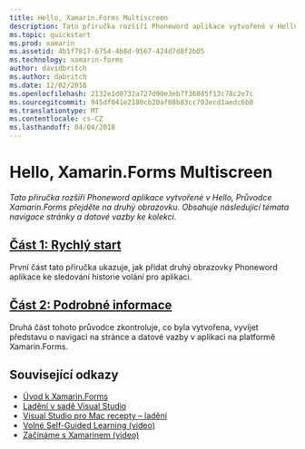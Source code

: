 ```yaml
---
title: Hello, Xamarin.Forms Multiscreen
description: Tato příručka rozšíří Phoneword aplikace vytvořené v Hello, Průvodce Xamarin.Forms přejděte na druhý obrazovku. Obsahuje následující témata navigace stránky a datové vazby ke kolekci.
ms.topic: quickstart
ms.prod: xamarin
ms.assetid: 4b1f7817-6754-4b8d-9567-424d7d8f2b05
ms.technology: xamarin-forms
author: davidbritch
ms.author: dabritch
ms.date: 12/02/2016
ms.openlocfilehash: 2132e1d0732a727d90e3eb7f36085f13c78c2e7c
ms.sourcegitcommit: 945df041e2180cb20af08b83cc703ecd1aedc6b0
ms.translationtype: MT
ms.contentlocale: cs-CZ
ms.lasthandoff: 04/04/2018
---
```

# <a name="hello-xamarinforms-multiscreen"></a>Hello, Xamarin.Forms Multiscreen

_Tato příručka rozšíří Phoneword aplikace vytvořené v Hello, Průvodce Xamarin.Forms přejděte na druhý obrazovku. Obsahuje následující témata navigace stránky a datové vazby ke kolekci._

## <a name="part-1-quickstartxamarin-formsget-startedhello-xamarin-forms-multiscreenquickstartmd"></a>[Část 1: Rychlý start](~/xamarin-forms/get-started/hello-xamarin-forms-multiscreen/quickstart.md)

První část tato příručka ukazuje, jak přidat druhý obrazovky Phoneword aplikace ke sledování historie volání pro aplikaci.

## <a name="part-2-deep-divexamarin-formsget-startedhello-xamarin-forms-multiscreendeepdivemd"></a>[Část 2: Podrobné informace](~/xamarin-forms/get-started/hello-xamarin-forms-multiscreen/deepdive.md)

Druhá část tohoto průvodce zkontroluje, co byla vytvořena, vyvíjet představu o navigaci na stránce a datové vazby v aplikaci na platformě Xamarin.Forms.


## <a name="related-links"></a>Související odkazy

- [Úvod k Xamarin.Forms](~/xamarin-forms/get-started/introduction-to-xamarin-forms.md)
- [Ladění v sadě Visual Studio](http://msdn.microsoft.com/library/k0k771bt%28v=vs.90%29.aspx)
- [Visual Studio pro Mac recepty – ladění](https://developer.xamarin.com/recipes/cross-platform/ide/debugging/)
- [Volné Self-Guided Learning (video)](https://university.xamarin.com/self-guided)
- [Začínáme s Xamarinem (video)](https://developer.xamarin.com/videos/)
